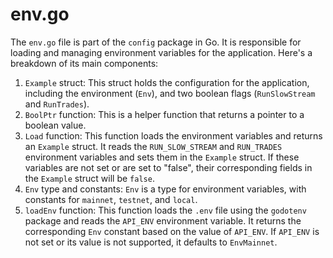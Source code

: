 # env.go

The `env.go` file is part of the `config` package in Go. It is responsible for loading and managing environment variables for the application. Here's a breakdown of its main components:

1. `Example` struct: This struct holds the configuration for the application, including the environment (`Env`), and two boolean flags (`RunSlowStream` and `RunTrades`).
2. `BoolPtr` function: This is a helper function that returns a pointer to a boolean value.
3. `Load` function: This function loads the environment variables and returns an `Example` struct. It reads the `RUN_SLOW_STREAM` and `RUN_TRADES` environment variables and sets them in the `Example` struct. If these variables are not set or are set to "false", their corresponding fields in the `Example` struct will be `false`.
4. `Env` type and constants: `Env` is a type for environment variables, with constants for `mainnet`, `testnet`, and `local`.
5. `loadEnv` function: This function loads the `.env` file using the `godotenv` package and reads the `API_ENV` environment variable. It returns the corresponding `Env` constant based on the value of `API_ENV`. If `API_ENV` is not set or its value is not supported, it defaults to `EnvMainnet`.
